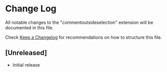 # Change Log

All notable changes to the "commentoutsideselection" extension will be documented in this file.

Check [Keep a Changelog](http://keepachangelog.com/) for recommendations on how to structure this file.

## [Unreleased]

- Initial release
